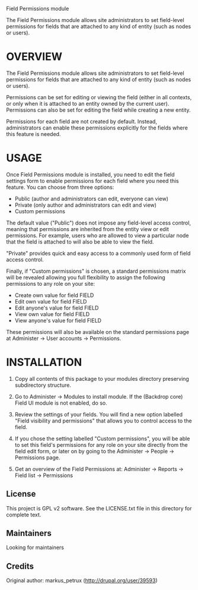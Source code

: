 Field Permissions module

The Field Permissions module allows site administrators to set field-level
permissions for fields that are attached to any kind of entity (such as nodes
or users).

OVERVIEW
========

The Field Permissions module allows site administrators to set field-level
permissions for fields that are attached to any kind of entity (such as nodes
or users).

Permissions can be set for editing or viewing the field (either in all
contexts, or only when it is attached to an entity owned by the current user).
Permissions can also be set for editing the field while creating a new entity.

Permissions for each field are not created by default. Instead, administrators
can enable these permissions explicitly for the fields where this feature is
needed.


USAGE
=====

Once Field Permissions module is installed, you need to edit the field settings
form to enable permissions for each field where you need this feature. You can
choose from three options:

  * Public (author and administrators can edit, everyone can view)
  * Private (only author and administrators can edit and view)
  * Custom permissions

The default value ("Public") does not impose any field-level access control,
meaning that permissions are inherited from the entity view or edit
permissions. For example, users who are allowed to view a particular node that
the field is attached to will also be able to view the field.

"Private" provides quick and easy access to a commonly used form of field
access control.

Finally, if "Custom permissions" is chosen, a standard permissions matrix will
be revealed allowing you full flexibility to assign the following permissions
to any role on your site:

  * Create own value for field FIELD
  * Edit own value for field FIELD
  * Edit anyone's value for field FIELD
  * View own value for field FIELD
  * View anyone's value for field FIELD

These permissions will also be available on the standard permissions page at
Administer -> User accounts -> Permissions.


INSTALLATION
============

1) Copy all contents of this package to your modules directory preserving
   subdirectory structure.

2) Go to Administer -> Modules to install module. If the (Backdrop core) Field UI
   module is not enabled, do so.

3) Review the settings of your fields. You will find a new option labelled
   "Field visibility and permissions" that allows you to control access to the
   field.

4) If you chose the setting labelled "Custom permissions", you will be able to
   set this field's permissions for any role on your site directly from the
   field edit form, or later on by going to the Administer -> People ->
   Permissions page.

5) Get an overview of the Field Permissions at:
   Administer -> Reports -> Field list -> Permissions

License
-------

This project is GPL v2 software. See the LICENSE.txt file in this directory for
complete text.

Maintainers
-----------

Looking for maintainers

Credits
-----------

Original author: markus_petrux (http://drupal.org/user/39593)
